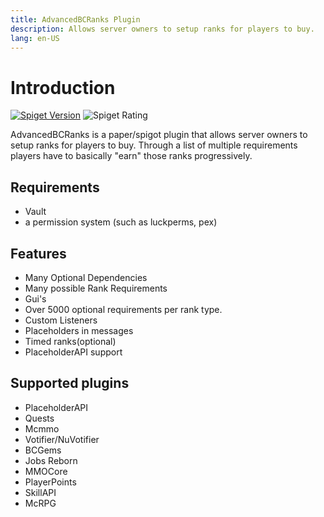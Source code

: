 ```yaml
---
title: AdvancedBCRanks Plugin
description: Allows server owners to setup ranks for players to buy.
lang: en-US
---
```

# Introduction

[![Spiget Version](https://img.shields.io/spiget/version/70132?label=spigot)](https://www.spigotmc.org/resources/%E2%9C%85-advancedbcranks-great-for-rpg-servers.70132/)
![Spiget Rating](https://img.shields.io/spiget/rating/70132)

AdvancedBCRanks is a paper/spigot plugin that allows server owners to setup ranks for players to buy.
Through a list of multiple requirements players have to basically "earn" those ranks progressively.

## Requirements

* Vault
* a permission system (such as luckperms, pex)

## Features

* Many Optional Dependencies
* Many possible Rank Requirements
* Gui's
* Over 5000 optional requirements per rank type.
* Custom Listeners
* Placeholders in messages
* Timed ranks(optional)
* PlaceholderAPI support

## Supported plugins

* PlaceholderAPI
* Quests
* Mcmmo
* Votifier/NuVotifier
* BCGems
* Jobs Reborn
* MMOCore
* PlayerPoints
* SkillAPI
* McRPG
